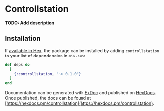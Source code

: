 # Controllstation

**TODO: Add description**

## Installation

If [available in Hex](https://hex.pm/docs/publish), the package can be installed
by adding `controllstation` to your list of dependencies in `mix.exs`:

```elixir
def deps do
  [
    {:controllstation, "~> 0.1.0"}
  ]
end
```

Documentation can be generated with [ExDoc](https://github.com/elixir-lang/ex_doc)
and published on [HexDocs](https://hexdocs.pm). Once published, the docs can
be found at [https://hexdocs.pm/controllstation](https://hexdocs.pm/controllstation).

